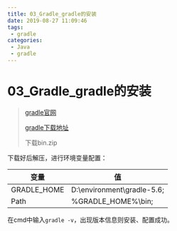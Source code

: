 ```yaml
---
title: 03_Gradle_gradle的安装
date: 2019-08-27 11:09:46
tags: 
 - gradle
categories:
 - Java
 - gradle
---
```


# 03_Gradle_gradle的安装

> [gradle官网](https://gradle.org/)
>
> [gradle下载地址](http://services.gradle.org/distributions/)
>
> 下载bin.zip

下载好后解压，进行环境变量配置：

| 变量        | 值                         |
| ----------- | -------------------------- |
| GRADLE_HOME | D:\environment\gradle-5.6; |
| Path        | %GRADLE_HOME%\bin;         |

在cmd中输入`gradle -v`，出现版本信息则安装、配置成功。
